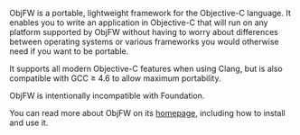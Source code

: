 ObjFW is a portable, lightweight framework for the Objective-C language. It
enables you to write an application in Objective-C that will run on any
platform supported by ObjFW without having to worry about differences between
operating systems or various frameworks you would otherwise need if you want to
be portable.

It supports all modern Objective-C features when using Clang, but is also
compatible with GCC ≥ 4.6 to allow maximum portability.

ObjFW is intentionally incompatible with Foundation.

You can read more about ObjFW on its [homepage](https://objfw.nil.im),
including how to install and use it.
